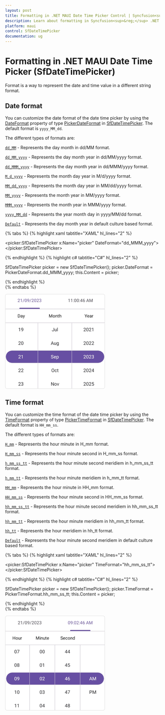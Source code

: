 ```yaml
---
layout: post
title: Formatting in .NET MAUI Date Time Picker Control | Syncfusion<sup>&reg;</sup>
description: Learn about formatting in Syncfusion<sup>&reg;</sup> .NET MAUI Date Time Picker (SfDateTimePicker) control and its basic features.
platform: maui
control: SfDateTimePicker
documentation: ug
---
```


# Formatting in .NET MAUI Date Time Picker (SfDateTimePicker)
Format is a way to represent the date and time value in a different string format.

## Date format
You can customize the date format of the date time picker by using the [DateFormat](https://help.syncfusion.com/cr/maui-toolkit/Syncfusion.Maui.Toolkit.Picker.SfDateTimePicker.html#Syncfusion_Maui_Toolkit_Picker_SfDateTimePicker_DateFormat) property of type [PickerDateFormat](https://help.syncfusion.com/cr/maui-toolkit/Syncfusion.Maui.Toolkit.Picker.PickerDateFormat.html) in [SfDateTimePicker](https://help.syncfusion.com/cr/maui-toolkit/Syncfusion.Maui.Toolkit.Picker.SfDateTimePicker.html). The default format is `yyyy_MM_dd`.


The different types of formats are:

[`dd_MM`](https://help.syncfusion.com/cr/maui-toolkit/Syncfusion.Maui.Toolkit.Picker.PickerDateFormat.html#Syncfusion_Maui_Toolkit_Picker_PickerDateFormat_dd_MM) - Represents the day month in dd/MM format.

[`dd_MM_yyyy`](https://help.syncfusion.com/cr/maui-toolkit/Syncfusion.Maui.Toolkit.Picker.PickerDateFormat.html#Syncfusion_Maui_Toolkit_Picker_PickerDateFormat_dd_MM_yyyy) - Represents the day month year in dd/MM/yyyy format.

[`dd_MMM_yyyy`](https://help.syncfusion.com/cr/maui-toolkit/Syncfusion.Maui.Toolkit.Picker.PickerDateFormat.html#Syncfusion_Maui_Toolkit_Picker_PickerDateFormat_dd_MMM_yyyy) - Represents the day month year in dd/MMM/yyyy format.

[`M_d_yyyy`](https://help.syncfusion.com/cr/maui-toolkit/Syncfusion.Maui.Toolkit.Picker.PickerDateFormat.html#Syncfusion_Maui_Toolkit_Picker_PickerDateFormat_M_d_yyyy) - Represents the month day year in M/d/yyyy format.

[`MM_dd_yyyy`](https://help.syncfusion.com/cr/maui-toolkit/Syncfusion.Maui.Toolkit.Picker.PickerDateFormat.html#Syncfusion_Maui_Toolkit_Picker_PickerDateFormat_MM_dd_yyyy) - Represents the month day year in MM/dd/yyyy format.

[`MM_yyyy`](https://help.syncfusion.com/cr/maui-toolkit/Syncfusion.Maui.Toolkit.Picker.PickerDateFormat.html#Syncfusion_Maui_Toolkit_Picker_PickerDateFormat_MM_yyyy) - Represents the month year in MM/yyyy format.

[`MMM_yyyy`](https://help.syncfusion.com/cr/maui-toolkit/Syncfusion.Maui.Toolkit.Picker.PickerDateFormat.html#Syncfusion_Maui_Toolkit_Picker_PickerDateFormat_MMM_yyyy) - Represents the month year in MMM/yyyy format.

[`yyyy_MM_dd`](https://help.syncfusion.com/cr/maui-toolkit/Syncfusion.Maui.Toolkit.Picker.PickerDateFormat.html#Syncfusion_Maui_Toolkit_Picker_PickerDateFormat_yyyy_MM_dd) - Represents the year month day in yyyy/MM/dd format.

[`Default`](https://help.syncfusion.com/cr/maui-toolkit/Syncfusion.Maui.Toolkit.Picker.PickerDateFormat.html#Syncfusion_Maui_Toolkit_Picker_PickerDateFormat_Default) - Represents the day month year in default culture based format.


{% tabs %}
{% highlight xaml tabtitle="XAML" hl_lines="2" %}

<picker:SfDateTimePicker x:Name="picker"
                         DateFormat="dd_MMM_yyyy">
</picker:SfDateTimePicker>

{% endhighlight %}
{% highlight c# tabtitle="C#" hl_lines="2" %}

SfDateTimePicker picker = new SfDateTimePicker();
picker.DateFormat = PickerDateFormat.dd_MMM_yyyy;
this.Content = picker;

{% endhighlight %}  
{% endtabs %}

   ![Date format in .NET MAUI Date Time picker.](images/formatting/maui-date-time-picker-date-format.png)

## Time format
You can customize the time format of the date time picker by using the [TimeFormat](https://help.syncfusion.com/cr/maui-toolkit/Syncfusion.Maui.Toolkit.Picker.SfDateTimePicker.html#Syncfusion_Maui_Toolkit_Picker_SfDateTimePicker_TimeFormat) property of type [PickerTimeFormat](https://help.syncfusion.com/cr/maui-toolkit/Syncfusion.Maui.Toolkit.Picker.PickerTimeFormat.html) in [SfDateTimePicker](https://help.syncfusion.com/cr/maui-toolkit/Syncfusion.Maui.Toolkit.Picker.SfDateTimePicker.html). The default format is `HH_mm_ss`.


The different types of formats are:

[`H_mm`](https://help.syncfusion.com/cr/maui-toolkit/Syncfusion.Maui.Toolkit.Picker.PickerTimeFormat.html#Syncfusion_Maui_Toolkit_Picker_PickerTimeFormat_H_mm) - Represents the hour minute in H_mm format.

[`H_mm_ss`](https://help.syncfusion.com/cr/maui-toolkit/Syncfusion.Maui.Toolkit.Picker.PickerTimeFormat.html#Syncfusion_Maui_Toolkit_Picker_PickerTimeFormat_H_mm_ss) - Represents the hour minute second in H_mm_ss format.

[`h_mm_ss_tt`](https://help.syncfusion.com/cr/maui-toolkit/Syncfusion.Maui.Toolkit.Picker.PickerTimeFormat.html#Syncfusion_Maui_Toolkit_Picker_PickerTimeFormat_h_mm_ss_tt) - Represents the hour minute second meridiem in h_mm_ss_tt format.

[`h_mm_tt`](https://help.syncfusion.com/cr/maui-toolkit/Syncfusion.Maui.Toolkit.Picker.PickerTimeFormat.html#Syncfusion_Maui_Toolkit_Picker_PickerTimeFormat_h_mm_tt) - Represents the hour minute meridiem in h_mm_tt format.

[`HH_mm`](https://help.syncfusion.com/cr/maui-toolkit/Syncfusion.Maui.Toolkit.Picker.PickerTimeFormat.html#Syncfusion_Maui_Toolkit_Picker_PickerTimeFormat_HH_mm) - Represents the hour minute in HH_mm format.

[`HH_mm_ss`](https://help.syncfusion.com/cr/maui-toolkit/Syncfusion.Maui.Toolkit.Picker.PickerTimeFormat.html#Syncfusion_Maui_Toolkit_Picker_PickerTimeFormat_HH_mm_ss) - Represents the hour minute second in HH_mm_ss format.

[`hh_mm_ss_tt`](https://help.syncfusion.com/cr/maui-toolkit/Syncfusion.Maui.Toolkit.Picker.PickerTimeFormat.html#Syncfusion_Maui_Toolkit_Picker_PickerTimeFormat_hh_mm_ss_tt) - Represents the hour minute second meridiem in hh_mm_ss_tt format.

[`hh_mm_tt`](https://help.syncfusion.com/cr/maui-toolkit/Syncfusion.Maui.Toolkit.Picker.PickerTimeFormat.html#Syncfusion_Maui_Toolkit_Picker_PickerTimeFormat_hh_mm_tt) - Represents the hour minute meridiem in hh_mm_tt format.

[`hh_tt`](https://help.syncfusion.com/cr/maui-toolkit/Syncfusion.Maui.Toolkit.Picker.PickerTimeFormat.html#Syncfusion_Maui_Toolkit_Picker_PickerTimeFormat_hh_tt) - Represents the hour meridiem in hh_tt format.


[`Default`](https://help.syncfusion.com/cr/maui-toolkit/Syncfusion.Maui.Toolkit.Picker.PickerTimeFormat.html#Syncfusion_Maui_Toolkit_Picker_PickerTimeFormat_Default) - Represents the hour minute second meridiem in default culture based format.

{% tabs %}
{% highlight xaml tabtitle="XAML" hl_lines="2" %}

<picker:SfDateTimePicker x:Name="picker"
                         TimeFormat="hh_mm_ss_tt">
</picker:SfDateTimePicker>

{% endhighlight %}
{% highlight c# tabtitle="C#" hl_lines="2" %}

SfDateTimePicker picker = new SfDateTimePicker();
picker.TimeFormat = PickerTimeFormat.hh_mm_ss_tt;
this.Content = picker;

{% endhighlight %}  
{% endtabs %}

   ![Time format in .NET MAUI Date Time picker.](images/formatting/maui-date-time-picker-time-format.png)